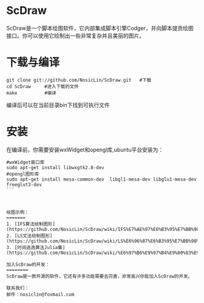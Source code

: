 ScDraw 
=======
ScDraw是一个脚本绘图软件，它内部集成脚本引擎Codger，并向脚本提贡绘图接口。你可以使用它绘制出一些非常复杂并且美丽的图片。

下载与编译
========
```
git clone git://github.com/NosicLin/ScDraw.git   #下载
cd ScDraw     #进入下载的文件
make          #编译
```
编译后可以在当前目录bin下找到可执行文件

安装
======
在编译前，你需要安装wxWidget和opengl库,ubuntu平台安装为：
````
#wxWidget窗口库
sudo apt-get install libwxgtk2.8-dev  
#opengl图形库
sudo apt-get install mesa-common-dev  libgl1-mesa-dev libglu1-mesa-dev freeglut3-dev  
```



绘图示例：
=======
1. [IFS算法绘制图形](https://github.com/NosicLin/ScDraw/wiki/IFS%E7%AE%97%E6%B3%95%E7%BB%98%E5%88%B6%E5%9B%BE%E5%BD%A2) 
2. [LS文法绘制图形](https://github.com/NosicLin/ScDraw/wiki/LS%E6%96%87%E6%B3%95%E7%BB%98%E5%88%B6%E5%9B%BE%E5%BD%A2) 
3. [时间逃逸算法Julia集](https://github.com/NosicLin/ScDraw/wiki/%E6%97%B6%E9%97%B4%E9%80%83%E9%80%B8%E7%AE%97%E6%B3%95Julia%E9%9B%86) 

加入ScDraw的开发：
========
ScDraw是一款开源的软件，它还有许多功能需要去完善，非常高兴你能加入ScDraw的开发。

联系我们：
邮件：nosiclin@foxmail.com

